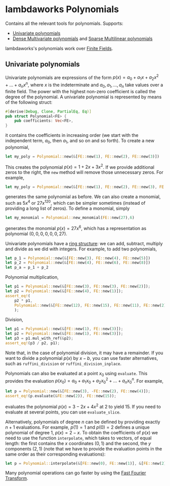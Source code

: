 # lambdaworks Polynomials

Contains all the relevant tools for polynomials. Supports:
- [Univariate polynomials](https://github.com/lambdaclass/lambdaworks/blob/main/math/src/polynomial/mod.rs)
- [Dense Multivariate polynomials](https://github.com/lambdaclass/lambdaworks/blob/main/math/src/polynomial/dense_multilinear_poly.rs) and [Sparse Multilinear polynomials](https://github.com/lambdaclass/lambdaworks/blob/main/math/src/polynomial/sparse_multilinear_poly.rs)

lambdaworks's polynomials work over [Finite Fields](https://github.com/lambdaclass/lambdaworks/tree/main/math/src/field).

## Univariate polynomials

Univariate polynomials are expressions of the form $p(x) = a_0 + a_1 x + a_2 x^2 + ... + a_n x^n$, where $x$ is the indeterminate and $a_0, a_1 , ... , a_n$ take values over a finite field. The power with the highest non-zero coefficient is called the degree of the polynomial. A univariate polynomial is represented by means of the following struct:
```rust
#[derive(Debug, Clone, PartialEq, Eq)]
pub struct Polynomial<FE> {
    pub coefficients: Vec<FE>,
}
```
it contains the coefficients in increasing order (we start with the independent term, $a_0$, then $a_1$, and so on and so forth). To create a new polynomial,
```rust
let my_poly = Polynomial::new(&[FE::new(1), FE::new(2), FE::new(3)])
```
This creates the polynomial $p(x) = 1 + 2 x + 3 x^2$. If we provide additional zeros to the right, the `new` method will remove those unnecessary zeros. For example,
```rust
let my_poly = Polynomial::new(&[FE::new(1), FE::new(2), FE::new(3), FE::ZERO])
```
generates the same polynomial as before. We can also create a monomial, such as $5 x^4$ or $27 x^{120}$, which can be simpler sometimes (instead of providing a long list of zeros). To define a monomial, simply
```rust
let my_monomial = Polynomial::new_monomial(FE::new(27),6)
```
generates the monomial $p(x) = 27 x^6$, which has a representation as polynomial $(0,0,0,0,0,0,27)$.

Univariate polynomials have a [ring structure](https://en.wikipedia.org/wiki/Ring_(mathematics)): we can add, subtract, multiply and divide as we did with integers. For example, to add two polynomials,
```rust
let p_1 = Polynomial::new(&[FE::new(3), FE::new(4), FE::new(5)])
let p_2 = Polynomial::new(&[FE::new(4), FE::new(6), FE::new(8)])
let p_a = p_1 + p_2
```
Polynomial multiplication,
```rust
let p1 = Polynomial::new(&[FE::new(3), FE::new(3), FE::new(2)]);
let p2 = Polynomial::new(&[FE::new(4), FE::new(1)]);
assert_eq!(
    p2 * p1,
    Polynomial::new(&[FE::new(12), FE::new(15), FE::new(11), FE::new(2)])
    );
```
Division,
```rust
let p1 = Polynomial::new(&[FE::new(1), FE::new(3)]);
let p2 = Polynomial::new(&[FE::new(1), FE::new(3)]);
let p3 = p1.mul_with_ref(&p2);
assert_eq!(p3 / p2, p1);
```
Note that, in the case of polynomial division, it may have a remainder. If you want to divide a polynomial $p(x)$ by $x - b$, you can use faster alternatives, such as `ruffini_division` or `ruffini_division_inplace`.

Polynomials can also be evaluated at a point $x_0$ using `evaluate`. This provides the evaluation $p( x_0 ) = a_0 + a_1 x_0 + a_2 x_0^2 + ... + a_n x_0^n$. For example,
```rust
let p = Polynomial::new(&[FE::new(3), -FE::new(2), FE::new(4)]);
assert_eq!(p.evaluate(&FE::new(2)), FE::new(15));
```
evaluates the polynomial $p(x) = 3 - 2 x + 4 x^2$ at $2$ to yield $15$. If you need to evaluate at several points, you can use `evaluate_slice`.

Alternatively, polynomials of degree $n$ can be defined by providing exactly $n + 1$ evaluations. For example, $p(1) = 1$ and $p(0) = 2$ defines a unique polynomial of degree $1$, $p(x) = 2 - x$. To obtain the coefficients of $p(x)$ we need to use the function `interpolate`, which takes to vectors, of equal length: the first contains the $x$ coordinates $(0,1)$ and the second, the $y$ components $(2,1)$ (note that we have to provide the evaluation points in the same order as their corresponding evaluations):
```rust
let p = Polynomial::interpolate(&[FE::new(0), FE::new(1)], &[FE::new(2), FE::new(1)]).unwrap();
```

Many polynomial operations can go faster by using the [Fast Fourier Transform](https://github.com/lambdaclass/lambdaworks/blob/main/math/src/fft/polynomial.rs).
